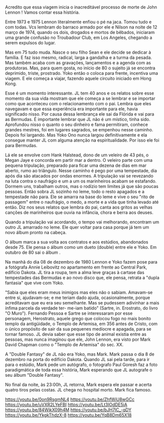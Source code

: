Acredito que essa viagem inicia o inacreditável processo de morte de John Lennon ! Vamos contar essa história. 

Entre 1973 e 1975 Lennon literalmente enfiou o pé na jaca. Tomou tudo e com todas. Vcs lembram do barraco armado por ele e Nilson na noite de 12 março de 1974, quando os dois, drogados e mortos de bêbados, iniciaram uma grande confusão no Troubadour Club, em Los Angeles, chegando a serem expulsos do lugar. 

Mas em 75 tudo muda. Nasce o seu filho Sean e ele decide se dedicar à família. E faz isso mesmo, radical, larga a gandalha e a turma da pesada. Mas também acaba com as gravações, lançamentos e a agenda com as produtoras. Mas, para quem gosta, no início de 80 o sujeito já se encontra deprimido, triste, prostrado. Yoko então o coloca para frente, incentiva uma viagem. E ele começa a viajar, fazendo aquele circuito iniciado em Hong Kong. 

Esse é um momento interessante. JL tem 40 anos e os relatos sobre esse momento da sua vida mostram que ele começa a se lembrar e se importar como que aconteceu com o relacionamento com o pai. Lembra que eles navegavam e que essa experiência era importante para ele, havia significado nisso. Por causa dessa lembrança ele sai da Flórida e vai para as Bermudas. É importante lembrar que JL não é um místico, tinha sido. Aprofundou nisso o quanto o seu dinheiro e fama permitiram, conhece grandes mestres, foi em lugares sagrados, se empenhou nesse caminho. Depois foi largando. Mas Yoko Ono nunca largou definitivamente e ela consegue manter JL com alguma atenção na espiritualidade. Por isso ele foi para Bermudas. 

Lá ele se envolve com Hank Halstead, dono de um veleiro de 43 pés, o Megan Jaye e concorda em partir mar a dentro. O veleiro parte com uma pequena tripulação, preparado para ficar uma dezena de dias em mar aberto, rumo ao triângulo. Nesse caminho é pego por uma tempestade, dia após dia são atacados por ondas enormes. A tripulação vai se revezando na luta contra o naufrágio e um a um os marinheiros acabam se estafando. Dormem uns, trabalham outros, mas o rodízio tem limites já que são poucas pessoas. Então sobra JL sozinho no leme, todo o resto apagados e a tempestade não para. Ele se amarra na base do leme e vive o seu "rito de passagem" entre o naufrágio, o medo, a morte e a vida que tinha levado até então. Diz nos seus relatos que lembra do pai, canta aos gritos as velhas canções de marinheiros que ouvia na infância, chora e berra aos deuses. 

Quando a tripulação vai acordando, o tempo vai melhorando, encontram um outro JL amarrado no leme. Ele quer voltar para casa porque já tem um novo álbum pronto na cabeça. 

O álbum marca a sua volta aos contratos e aos estúdios, abandonados desde 75. Ele pensa o álbum como um dueto (double) entre ele e Yoko.  Em outubro de 80 sai o álbum . 

Na manhã do dia 08 de dezembro de 1980 Lennon e Yoko fazem pose para a fotógrafa Annie Leibovitz no apartamento em frente ao Central Park, edifício Dakota. JL tira a roupa, tem a alma leve graças à cartase das tempestades das Bermudas e ao novo disco que, ele pensa, retrata a "dupla fantasia" que vive com Yoko. 

"Sabia que eles eram meus inimigos mas eles não o sabiam. Amavam-se entre si, ajudavam-se; e me teriam dado ajuda, ocasionalmente, porque acreditavam que eu era seu semelhante. Mas se pudessem adivinhar a mais ínfima parcela da verdade ter- me-iam batido" (Sartre, in. Erostrato, do livro "O Muro"). Fernando Pessoa e Sartre se interessaram por esse personagem, Herostrato, aquele grego que colocou fogo no mais bonito templo da antigüidade, o Templo de Artemisa, em 356 antes de Cristo, com o único propósito de sair da sua pequenes medíocre e apagada, para se tornar famoso. JL devia saber que esse tipo de animal existia entre as pessoas, mas nunca imaginou que ele, John Lennon, era visto por Mark David Chapman como o "Templo de Artemisa" do sec. XX. 

A "Double Fantasy" de JL não era Yoko, mas Mark.  Mark passa o dia 8 de dezembro na porta do edifício Dakota. Quando JL sai pela tarde, para ir para o estúdio, Mark pede um autógrafo, o fotografo Paul Goresh faz a foto paradigmática de toda essa história, Mark esperando que JL autografe o seu álbum "Double Fantasy". 

No final da noite, às 23:00h, JL retorna, Mark espera ele passar e acerta quatro tiros pelas costas. JL chega no hospital morto. Mark fica famoso. 

https://youtu.be/0on9RsgmNL4 
https://youtu.be/ZhfWiU8wGCc 
https://youtu.be/uVXR2LYeFBI 
https://youtu.be/Lt3IOdDE5iA 
https://youtu.be/84WikX09h4M 
https://youtu.be/bJH7lC_-qDY 
https://youtu.be/YkgkThdzX-8 
https://youtu.be/YqB8Dm65X18 
